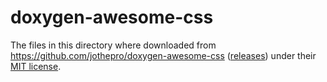 # doxygen-awesome-css

The files in this directory where downloaded from
https://github.com/jothepro/doxygen-awesome-css
([releases](https://github.com/jothepro/doxygen-awesome-css/releases))
under their
[MIT license](https://github.com/jothepro/doxygen-awesome-css/blob/main/LICENSE).
